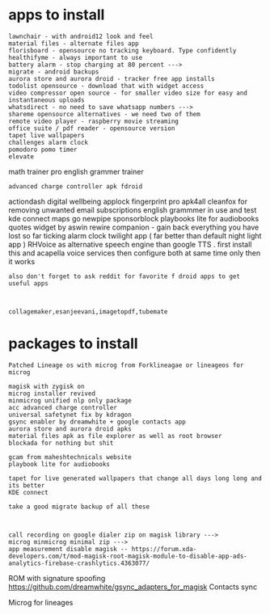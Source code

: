 

# apps to install

    lawnchair - with android12 look and feel
    material files - alternate files app
    florisboard - opensource no tracking keyboard. Type confidently
    healthifyme - always important to use
    battery alarm - stop charging at 80 percent --->
    migrate - android backups
    aurora store and aurora droid - tracker free app installs
    todolist opensource - download that with widget access
    video compressor open source - for smaller video size for easy and instantaneous uploads
    whatsdirect - no need to save whatsapp numbers --->
    shareme opensource alternatives - we need two of them
    remote video player - raspberry movie streaming
    office suite / pdf reader - opensource version
    tapet live wallpapers
    challenges alarm clock
    pomodoro pomo timer
    elevate
math trainer pro
	english grammer trainer
	
    advanced charge controller apk fdroid
actiondash digital wellbeing
applock fingerprint pro apk4all
cleanfox for removing unwanted email subscriptions
english grammmer in use and test
kde connect
maps go
newpipe sponsorblock
playbooks lite for audiobooks
quotes widget by aswin
rewire companion - gain back everything you have lost so far
ticking alarm clock
twilight app ( far better than default night light app )
RHVoice as alternative speech engine than google TTS . first install this and acapella voice services then configure both at same time only then it works

    
    also don't forget to ask reddit for favorite f droid apps to get useful apps
  
  
  
    collagemaker,esanjeevani,imagetopdf,tubemate

  
  # packages to install
  
    Patched Lineage os with microg from Forklineagae or lineageos for microg
    
    magisk with zygisk on
    microg installer revived
    minmicrog unified nlp only package
    acc advanced charge controller
    universal safetynet fix by kdragon
    gsync enabler by dreamwhite + google contacts app
    aurora store and aurora droid apks
    material files apk as file explorer as well as root browser
    blockada for nothing but shit
    
    gcam from maheshtechnicals website
    playbook lite for audiobooks

    tapet for live generated wallpapers that change all days long long and its better
    KDE connect
    
    take a good migrate backup of all these
  
  
  
    call recording on google dialer zip on magisk library --->
    microg minmicrog minimal zip --->
    app measurement disable magisk -- https://forum.xda-developers.com/t/mod-magisk-root-magisk-module-to-disable-app-ads-analytics-firebase-crashlytics.4363077/

    
ROM with signature spoofing
https://github.com/dreamwhite/gsync_adapters_for_magisk
Contacts sync

Microg for lineages 

